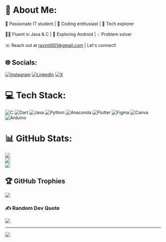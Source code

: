# 💫 About Me:
🌟 Passionate IT student | 🚀 Coding enthusiast | 🌱 Tech explorer<br><br>👨‍💻 Fluent in Java & C | 📱 Exploring Android | 💡 Problem solver<br><br>✉️ Reach out at ravinit001@gmail.com |  Let's connect!<br>


## 🌐 Socials:
[![Instagram](https://img.shields.io/badge/Instagram-%23E4405F.svg?logo=Instagram&logoColor=white)](https://instagram.com/c_my_shadow_) [![LinkedIn](https://img.shields.io/badge/LinkedIn-%230077B5.svg?logo=linkedin&logoColor=white)](https://www.linkedin.com/in/ravin-n-a8b336258/) [![X](https://img.shields.io/badge/X-black.svg?logo=X&logoColor=white)](https://x.com/@Ravinnallasamy) 

# 💻 Tech Stack:
![C](https://img.shields.io/badge/c-%2300599C.svg?style=for-the-badge&logo=c&logoColor=white) ![Dart](https://img.shields.io/badge/dart-%230175C2.svg?style=for-the-badge&logo=dart&logoColor=white) ![Java](https://img.shields.io/badge/java-%23ED8B00.svg?style=for-the-badge&logo=openjdk&logoColor=white) ![Python](https://img.shields.io/badge/python-3670A0?style=for-the-badge&logo=python&logoColor=ffdd54) ![Anaconda](https://img.shields.io/badge/Anaconda-%2344A833.svg?style=for-the-badge&logo=anaconda&logoColor=white) ![Flutter](https://img.shields.io/badge/Flutter-%2302569B.svg?style=for-the-badge&logo=Flutter&logoColor=white) ![Figma](https://img.shields.io/badge/figma-%23F24E1E.svg?style=for-the-badge&logo=figma&logoColor=white) ![Canva](https://img.shields.io/badge/Canva-%2300C4CC.svg?style=for-the-badge&logo=Canva&logoColor=white) ![Arduino](https://img.shields.io/badge/-Arduino-00979D?style=for-the-badge&logo=Arduino&logoColor=white)
# 📊 GitHub Stats:
![](https://github-readme-stats.vercel.app/api?username=RAVINNALLASAMY&theme=dark&hide_border=false&include_all_commits=false&count_private=false)<br/>
![](https://github-readme-streak-stats.herokuapp.com/?user=RAVINNALLASAMY&theme=dark&hide_border=false)<br/>
![](https://github-readme-stats.vercel.app/api/top-langs/?username=RAVINNALLASAMY&theme=dark&hide_border=false&include_all_commits=false&count_private=false&layout=compact)

## 🏆 GitHub Trophies
![](https://github-profile-trophy.vercel.app/?username=RAVINNALLASAMY&theme=radical&no-frame=false&no-bg=true&margin-w=4)

### ✍️ Random Dev Quote
![](https://quotes-github-readme.vercel.app/api?type=horizontal&theme=radical)

---
[![](https://visitcount.itsvg.in/api?id=RAVINNALLASAMY&icon=5&color=0)](https://visitcount.itsvg.in)

<!-- Proudly created with GPRM ( https://gprm.itsvg.in ) -->
